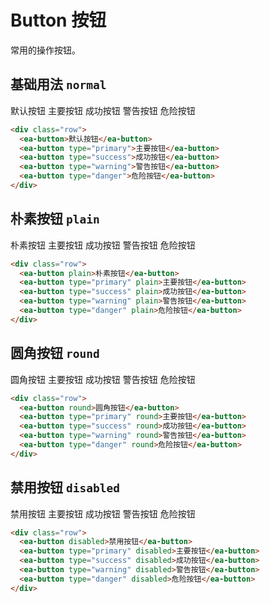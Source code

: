 <script setup>
import { onMounted } from 'vue'
  onMounted(() => {
    import('../components/ea-button/ea-button.js')
    import('./css/index.css')
  })
</script>

# Button 按钮

常用的操作按钮。

## 基础用法 `normal`

<div class="row">
    <ea-button>默认按钮</ea-button>
    <ea-button type="primary">主要按钮</ea-button>
    <ea-button type="success">成功按钮</ea-button>
    <ea-button type="warning">警告按钮</ea-button>
    <ea-button type="danger">危险按钮</ea-button>
</div>

```html
<div class="row">
  <ea-button>默认按钮</ea-button>
  <ea-button type="primary">主要按钮</ea-button>
  <ea-button type="success">成功按钮</ea-button>
  <ea-button type="warning">警告按钮</ea-button>
  <ea-button type="danger">危险按钮</ea-button>
</div>
```

## 朴素按钮 `plain`

<div class="row">
    <ea-button plain>朴素按钮</ea-button>
    <ea-button type="primary" plain>主要按钮</ea-button>
    <ea-button type="success" plain>成功按钮</ea-button>
    <ea-button type="warning" plain>警告按钮</ea-button>
    <ea-button type="danger" plain>危险按钮</ea-button>
</div>

```html
<div class="row">
  <ea-button plain>朴素按钮</ea-button>
  <ea-button type="primary" plain>主要按钮</ea-button>
  <ea-button type="success" plain>成功按钮</ea-button>
  <ea-button type="warning" plain>警告按钮</ea-button>
  <ea-button type="danger" plain>危险按钮</ea-button>
</div>
```

## 圆角按钮 `round`

<div class="row">
    <ea-button round>圆角按钮</ea-button>
    <ea-button type="primary" round>主要按钮</ea-button>
    <ea-button type="success" round>成功按钮</ea-button>
    <ea-button type="warning" round>警告按钮</ea-button>
    <ea-button type="danger" round>危险按钮</ea-button>
</div>

```html
<div class="row">
  <ea-button round>圆角按钮</ea-button>
  <ea-button type="primary" round>主要按钮</ea-button>
  <ea-button type="success" round>成功按钮</ea-button>
  <ea-button type="warning" round>警告按钮</ea-button>
  <ea-button type="danger" round>危险按钮</ea-button>
</div>
```

## 禁用按钮 `disabled`

<div class="row">
  <ea-button disabled>禁用按钮</ea-button>
  <ea-button type="primary" disabled>主要按钮</ea-button>
  <ea-button type="success" disabled>成功按钮</ea-button>
  <ea-button type="warning" disabled>警告按钮</ea-button>
  <ea-button type="danger" disabled>危险按钮</ea-button>
</div>

```html
<div class="row">
  <ea-button disabled>禁用按钮</ea-button>
  <ea-button type="primary" disabled>主要按钮</ea-button>
  <ea-button type="success" disabled>成功按钮</ea-button>
  <ea-button type="warning" disabled>警告按钮</ea-button>
  <ea-button type="danger" disabled>危险按钮</ea-button>
</div>
```
